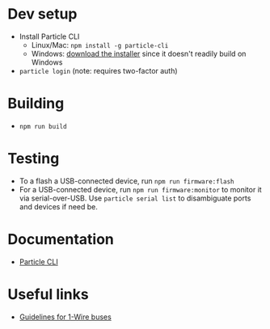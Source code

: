 # Dev setup

- Install Particle CLI
  - Linux/Mac: `npm install -g particle-cli`
  - Windows: [download the installer](https://binaries.particle.io/cli/installer/windows/ParticleCLISetup.exe) since it doesn't readily build on Windows
- `particle login` (note: requires two-factor auth)

# Building

- `npm run build`

# Testing

- To a flash a USB-connected device, run `npm run firmware:flash`
- For a USB-connected device, run `npm run firmware:monitor` to monitor it via serial-over-USB. Use `particle serial list` to disambiguate ports and devices if need be.

# Documentation

- [Particle CLI](https://docs.particle.io/tutorials/developer-tools/cli/)

# Useful links

- [Guidelines for 1-Wire buses](https://www.maximintegrated.com/en/app-notes/index.mvp/id/148)
